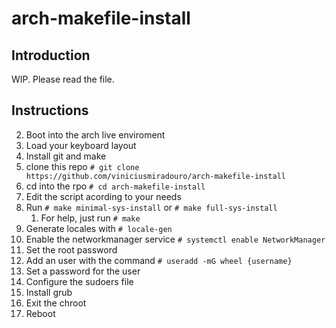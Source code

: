 # arch-makefile-install

## Introduction

WIP. Please read the file.

## Instructions

2. Boot into the arch live enviroment
3. Load your keyboard layout
4. Install git and make
5. clone this repo ``# git clone https://github.com/viniciusmiradouro/arch-makefile-install``
6. cd into the rpo ``# cd arch-makefile-install``
7. Edit the script acording to your needs
8. Run ``# make minimal-sys-install`` or ``# make full-sys-install``
    1. For help, just run ``# make``
9. Generate locales with ``# locale-gen``
10. Enable the networkmanager service ``# systemctl enable NetworkManager``
11. Set the root password
12. Add an user with the command ``# useradd -mG wheel {username}``
13. Set a password for the user
14. Configure the sudoers file
15. Install grub
16. Exit the chroot
17. Reboot
